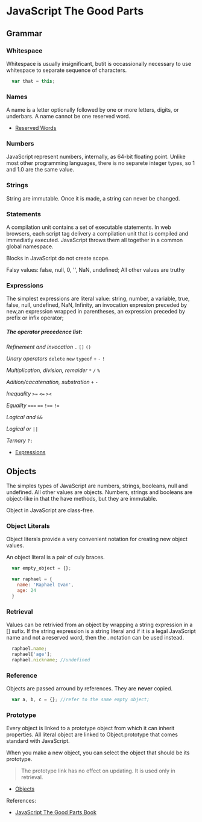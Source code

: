 JavaScript The Good Parts
==============================
## Grammar

### Whitespace
Whitespace is usually insignificant, butit is occassionally necessary to use whitespace to separate sequence of characters.

```js
  var that = this;
```
### Names
A name is a letter optionally followed by one or more letters, digits, or underbars. A name cannot be one reserved word.
* [Reserved Words](https://developer.mozilla.org/en-US/docs/Web/JavaScript/Reference/Lexical_grammar#Keywords)

### Numbers
JavaScript represent numbers, internally, as 64-bit floating point. Unlike most other programming languages, there is no separete integer types, so 1 and 1.0 are the same value.

### Strings
String are immutable. Once it is made, a string can never be changed.

### Statements
A compilation unit contains a set of executable statements. In web browsers, each script tag delivery a compilation unit that is compiled and immediatly executed. JavaScript throws them all together in a common global namespace.

Blocks in JavaScript do not create scope.

Falsy values: false, null, 0, '', NaN, undefined; All other values are truthy


### Expressions
The simplest expressions are literal value: string, number, a variable, true, false, null, undefined, NaN, Infinity, an invocation expresion preceded by new,an expression wrapped in parentheses, an expression preceded by prefix or infix operator;

##### The operator precedence list:
  *Refinement and invocation* `.` `[]` `()`

  *Unary operators* `delete` `new` `typeof` `+` `-` `!`

  *Multiplication, division, remaider* `*` `/` `%`

  *Adition/cacatenation, substration* `+` `-`

  *Inequality* `>=` `<=` `><`

  *Equality* `===` `==` `!==` `!=`

  *Logical and* `&&`

  *Logical or* `||`

  *Ternary* `?:`

* [Expressions](https://developer.mozilla.org/en-US/docs/Web/JavaScript/Guide/Expressions_and_Operators)

## Objects
  The simples types of JavaScript are numbers, strings, booleans, null and undefined. All other values are objects.
  Numbers, strings and booleans are object-like in that the have methods, but they are immutable.

  Object in JavaScript are  class-free.

### Object Literals
  Object literals provide a very convenient notation for creating new object values.

  An object literal is a pair of culy braces.

```js
  var empty_object = {};

  var raphael = {
    name: 'Raphael Ivan',
    age: 24
  }
```
### Retrieval
Values can be retrivied from an object by wrapping a string expression in a [] sufix. If the string expression is a string literal and if it is a legal JavaScript name and not a reserved word, then the . notation can be used instead.

```js
  raphael.name;
  raphael['age'];
  raphael.nickname; //undefined
```

### Reference
  Objects are passed arround by references. They are **never** copied.
```js
  var a, b, c = {}; //refer to the same empty object;
```

### Prototype
 Every object is linked to a prototype object from which it can inherit properties. All literal object are linked to Object.prototype that comes standard with JavaScript.

 When you make a new object,  you can select the object that should be its prototype.

 > The prototype link has no effect on updating. It is used only in retrieval.

* [Objects](https://developer.mozilla.org/en-US/docs/Web/JavaScript/Reference/Global_Objects/Object)

References:
* [JavaScript The Good Parts Book](http://shop.oreilly.com/product/9780596517748.do)